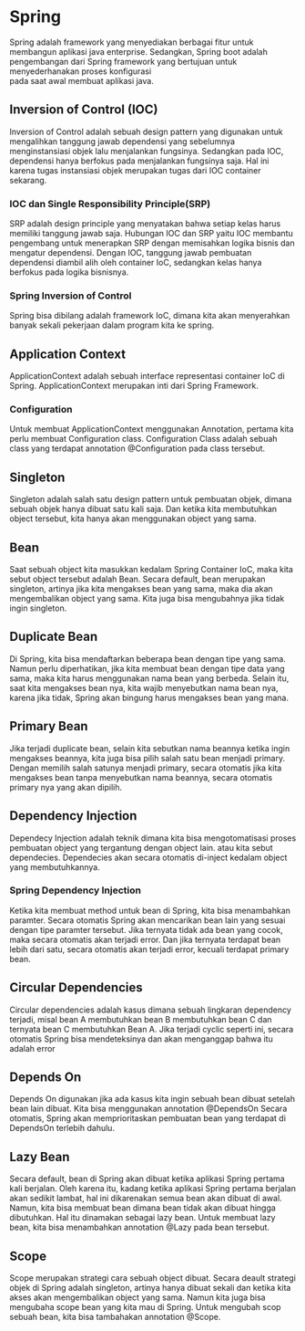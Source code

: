 # Spring
Spring adalah framework yang menyediakan berbagai fitur untuk membangun aplikasi java enterprise.
Sedangkan, Spring boot adalah pengembangan dari Spring framework yang bertujuan untuk menyederhanakan proses konfigurasi  
pada saat awal membuat aplikasi java.

## Inversion of Control (IOC)
Inversion of Control adalah sebuah design pattern yang digunakan untuk mengalihkan tanggung jawab dependensi yang sebelumnya
menginstansiasi objek lalu menjalankan fungsinya. Sedangkan pada IOC, dependensi hanya berfokus pada menjalankan fungsinya saja.
Hal ini karena tugas instansiasi objek merupakan tugas dari IOC container sekarang.

### IOC dan Single Responsibility Principle(SRP)
SRP adalah design principle yang menyatakan bahwa setiap kelas harus memiliki tanggung jawab saja. 
Hubungan IOC dan SRP yaitu IOC membantu pengembang untuk menerapkan SRP dengan memisahkan logika bisnis dan mengatur dependensi.
Dengan IOC, tanggung jawab pembuatan dependensi diambil alih oleh container IoC, sedangkan kelas hanya berfokus pada logika bisnisnya. 

### Spring Inversion of Control
Spring bisa dibilang adalah framework IoC, dimana kita akan menyerahkan banyak sekali pekerjaan dalam program kita ke spring.

## Application Context
ApplicationContext adalah sebuah interface representasi container IoC di Spring.
ApplicationContext merupakan inti dari Spring Framework.

### Configuration 
Untuk membuat ApplicationContext menggunakan Annotation, pertama kita perlu membuat Configuration class.
Configuration Class adalah sebuah class yang terdapat annotation @Configuration pada class tersebut.

## Singleton
Singleton adalah salah satu design pattern untuk pembuatan objek, dimana sebuah objek hanya dibuat satu kali saja.
Dan ketika kita membutuhkan object tersebut, kita hanya akan menggunakan object yang sama.

## Bean
Saat sebuah object kita masukkan kedalam Spring Container IoC, maka kita sebut object tersebut adalah Bean.
Secara default, bean merupakan singleton, artinya jika kita mengakses bean yang sama, maka dia akan mengembalikan object yang sama.
Kita juga bisa mengubahnya jika tidak ingin singleton.

## Duplicate Bean
Di Spring, kita bisa mendaftarkan beberapa bean dengan tipe yang sama.
Namun perlu diperhatikan, jika kita membuat bean dengan tipe data yang sama, maka kita harus menggunakan nama bean yang berbeda.
Selain itu, saat kita mengakses bean nya, kita wajib menyebutkan nama bean nya, karena jika tidak, Spring akan bingung harus mengakses bean yang mana.

## Primary Bean
Jika terjadi duplicate bean, selain kita sebutkan nama beannya ketika ingin mengakses beannya, 
kita juga bisa pilih salah satu bean menjadi primary. 
Dengan memilih salah satunya menjadi primary, secara otomatis jika kita mengakses bean tanpa menyebutkan nama beannya, secara otomatis primary nya yang akan dipilih.

## Dependency Injection
Dependecy Injection adalah teknik dimana kita bisa mengotomatisasi proses pembuatan object yang tergantung dengan object lain.
atau kita sebut dependecies.
Dependecies akan secara otomatis di-inject kedalam object yang membutuhkannya.

### Spring Dependency Injection
Ketika kita membuat method untuk bean di Spring, kita bisa menambahkan paramter.
Secara otomatis Spring akan mencarikan bean lain yang sesuai dengan tipe paramter tersebut. 
Jika ternyata tidak ada bean yang cocok, maka secara otomatis akan terjadi error. Dan jika ternyata terdapat bean lebih dari satu,
secara otomatis akan terjadi error, kecuali terdapat primary bean.

## Circular Dependencies
Circular dependencies adalah kasus dimana sebuah lingkaran dependency terjadi, misal bean A membutuhkan bean B membutuhkan bean C
dan ternyata bean C membutuhkan Bean A. Jika terjadi cyclic seperti ini, secara otomatis Spring bisa mendeteksinya dan akan menganggap bahwa itu adalah error

## Depends On
Depends On digunakan jika ada kasus kita ingin sebuah bean dibuat setelah bean lain dibuat. Kita bisa menggunakan annotation @DependsOn
Secara otomatis, Spring akan memprioritaskan pembuatan bean yang terdapat di DependsOn terlebih dahulu.

## Lazy Bean
Secara default, bean di Spring akan dibuat ketika aplikasi Spring pertama kali berjalan.
Oleh karena itu, kadang ketika aplikasi Spring pertama berjalan akan sedikit lambat, hal ini dikarenakan semua bean akan dibuat di awal.
Namun, kita bisa membuat bean dimana bean tidak akan dibuat hingga dibutuhkan.
Hal itu dinamakan sebagai lazy bean. Untuk membuat lazy bean, kita bisa menambahkan annotation @Lazy pada bean tersebut.

## Scope
Scope merupakan strategi cara sebuah object dibuat. Secara deault strategi objek di Spring adalah singleton, 
artinya hanya dibuat sekali dan ketika kita akses akan mengembalikan object yang sama.
Namun kita juga bisa mengubaha scope bean yang kita mau di Spring. Untuk mengubah scop sebuah bean, kita bisa tambahakan annotation @Scope.